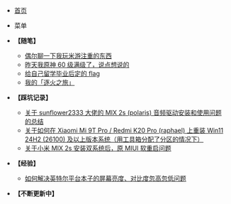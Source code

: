 - [首页](README.md)

- 菜单
- **【随笔】**
  - [偶尔聊一下我玩米游注重的东西](/Docs/偶尔聊一下我玩米游注重的东西.md)
  - [昨天我原神 60 级满级了，说点想说的](/Docs/昨天我原神%2060%20级满级了，说点想说的.md)
  - [给自己留学毕业后定的 flag](/Docs/给自己留学毕业后定的%20flag.md)
  - [我的「逐火之旅」](Docs/我的「逐火之旅」.md)
- **【踩坑记录】**
  - [关于 sunflower2333 大佬的 MIX 2s (polaris) 音频驱动安装和使用问题的总结](Docs/关于%20sunflower2333%20大佬的%20MIX%202s%20(polaris)%20音频驱动安装和使用问题的总结.md)
  - [关于如何在 Xiaomi Mi 9T Pro / Redmi K20 Pro (raphael) 上重装 Win11 24H2 (26100) 及以上版本系统（用工具箱分配了分区的情况下）](/Docs/关于如何在%20Xiaomi%20Mi%209T%20Pro%20或%20Redmi%20K20%20Pro%20(raphael)%20上装%20Win11%2024H2%20及以上版本系统（用工具箱分配了分区的情况下）.md)
  - [关于小米 MIX 2s 安装双系统后，原 MIUI 软重启问题](/Docs/关于小米%20MIX%202s%20安装双系统后，原%20MIUI%20软重启问题.md)
- **【经验】**
  - [如何解决英特尔平台本子的屏幕亮度、对比度忽高忽低问题](/Docs/如何解决英特尔平台本子的屏幕亮度、对比度忽高忽低问题.md)
- **【不断更新中】**
